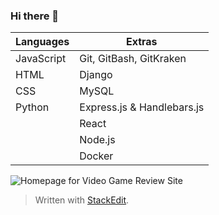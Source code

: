 ### Hi there 👋

|        Languages        |            Extras              |
|----------------|-------------------------------|
|JavaScript|Git, GitBash, GitKraken           |
|HTML         |Django            |
|CSS          |MySQL|
|Python          |Express.js & Handlebars.js|
|          |React|
|         |Node.js|
|         |Docker|
![Homepage for Video Game Review Site](https://lh3.googleusercontent.com/pw/ACtC-3dwjXJJ2hJK2g1iVh9Duh69ktifif1hHdZzqJXGRmKby3syX--4_OluIlO6QO9McmRmJXfCWLyyWnB9dzBlINZb1ZxX9Q21l2cRrm3oj5pAxMB2oZfeMlFvKt6sMjZETykObjhTw1JjDg02D7Zd1xJa=w1381-h694-no)




> Written with [StackEdit](https://stackedit.io/).

